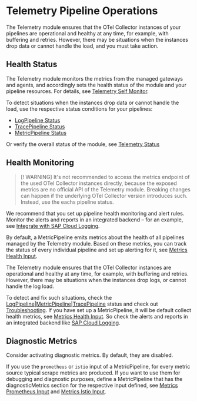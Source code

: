 # Telemetry Pipeline Operations

The Telemetry module ensures that the OTel Collector instances of your pipelines are operational and healthy at any time, for example, with buffering and retries. However, there may be situations when the instances drop data or cannot handle the load, and you must take action.

## Health Status

The Telemetry module monitors the metrics from the managed gateways and agents, and accordingly sets the health status of the module and your pipeline resources. For details, see [Telemetry Self Monitor](./../architecture.md#self-monitor).

To detect situations when the instances drop data or cannot handle the load, use the respective status conditions for your pipelines:

- [LogPipeline Status](./../resources/02-logpipeline.md#logpipeline-status)
- [TracePipeline Status](./../resources/04-tracepipeline.md#tracepipeline-status)
- [MetricPipeline Status](./../resources/05-metricpipeline.md#metricpipeline-status)

Or verify the overall status of the module, see [Telemetry Status](./../resources/01-telemetry.md#telemetry-cr-state)

## Health Monitoring

> [! WARNING]
> It's not recommended to access the metrics endpoint of the used OTel Collector instances directly, because the exposed metrics are no official API of the Telemetry module. Breaking changes can happen if the underlying OTel Collector version introduces such.
> Instead, use the eachs pipeline status.

We recommend that you set up pipeline health monitoring and alert rules. Monitor the alerts and reports in an integrated backend – for an example, see [Integrate with SAP Cloud Logging](./../integration/sap-cloud-logging/).

By default, a MetricPipeline emits metrics about the health of all pipelines managed by the Telemetry module. Based on these metrics, you can track the status of every individual pipeline and set up alerting for it, see [Metrics Health Input](./../metrics/health-input.md).

The Telemetry module ensures that the OTel Collector instances are operational and healthy at any time, for example, with buffering and retries. However, there may be situations when the instances drop logs, or cannot handle the log load.

To detect and fix such situations, check the [LogPipeline](./../resources/02-logpipeline.md#logpipeline-status)|[MetricPipeline](./../resources/05-metricpipeline.md#metricpipeline-status)|[TracePipeline](./../resources/04-tracepipeline.md#tracepipeline-status) status and check out [Troubleshooting](./troubleshooting.md). If you have set up a MetricPipeline, it will be default collect health metrics, see [Metrics Health Input](./../metrics/health-input.md). So check the alerts and reports in an integrated backend like [SAP Cloud Logging](./../integration/sap-cloud-logging/README.md#use-sap-cloud-logging-alerts).

## Diagnostic Metrics

Consider activating diagnostic metrics. By default, they are disabled.

If you use the `prometheus` or `istio` input of a MetricPipeline, for every metric source typical scrape metrics are produced.
If you want to use them for debugging and diagnostic purposes, define a MetricPipeline that has the diagnosticMetrics section for the respective input defined, see [Metrics Prometheus Input](./../metrics/prometheus-input.md) and [Metrics Istio Input](./../metrics/istio-input.md).
